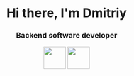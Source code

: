 <div align="center" id="Title"> 
  <h1>Hi there, I'm Dmitriy</h1>
  <h3>Backend software developer</h3> 
  <a href="https://www.linkedin.com/in/dmitriy-vinokurov-249182203/"><img style="width: 50px; height: 50px" src="https://cdn1.iconfinder.com/data/icons/logotypes/32/circle-linkedin-512.png"></a>
  <a href="https://x.com/dmitriy2973"><img style="width: 50px; height: 50px" src="https://pbs.twimg.com/profile_images/1683366300054069248/67v23AEj_400x400.jpg"></a>
</div>

<!--
**Vdmitriy2973/Vdmitriy2973** is a ✨ _special_ ✨ repository because its `README.md` (this file) appears on your GitHub profile.

Here are some ideas to get you started:

- 🔭 I’m currently working on ...
- 🌱 I’m currently learning ...
- 👯 I’m looking to collaborate on ...
- 🤔 I’m looking for help with ...
- 💬 Ask me about ...
- 📫 How to reach me: ...
- 😄 Pronouns: ...
- ⚡ Fun fact: ...
-->
